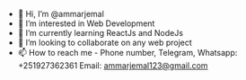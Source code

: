 - 👋 Hi, I’m @ammarjemal
- 👀 I’m interested in Web Development
- 🌱 I’m currently learning ReactJs and NodeJs
- 💞️ I’m looking to collaborate on any web project
- 📫 How to reach me - Phone number, Telegram, Whatsapp: +251927362361 Email: ammarjemal123@gmail.com

<!---
ammarjemal/ammarjemal is a ✨ special ✨ repository because its `README.md` (this file) appears on your GitHub profile.
You can click the Preview link to take a look at your changes.
--->
